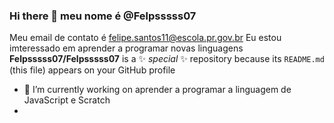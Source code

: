 ### Hi there 👋 meu nome  é  @Felpsssss07
Meu email de contato é felipe.santos11@escola.pr.gov.br
Eu estou imteressado em aprender a programar novas linguagens 
**Felpsssss07/Felpsssss07** is a ✨ _special_ ✨ repository because its `README.md` (this file) appears on your GitHub profile

- 🔭 I’m currently working on  aprender a programar a linguagem de JavaScript e Scratch
- 
